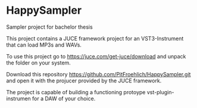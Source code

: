 # HappySampler
Sampler project for bachelor thesis

This project contains a JUCE framework project for an VST3-Instrument that can load MP3s and WAVs.

To use this project go to https://juce.com/get-juce/download and unpack the folder on your system.

Download this repository https://github.com/PitFroehlich/HappySampler.git and open it with the projucer provided by the JUCE framework.

The project is capable of building a functioning protoype vst-plugin-instrumen for a DAW of your choice.






